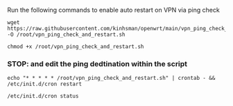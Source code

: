 Run the following commands to enable auto restart on VPN via ping check
```
wget https://raw.githubusercontent.com/kinhsman/openwrt/main/vpn_ping_check_and_restart.sh -O /root/vpn_ping_check_and_restart.sh
```

```
chmod +x /root/vpn_ping_check_and_restart.sh
```

### STOP: and edit the ping dedtination within the script

```
echo "* * * * * /root/vpn_ping_check_and_restart.sh" | crontab - && /etc/init.d/cron restart
```

```
/etc/init.d/cron status
```
